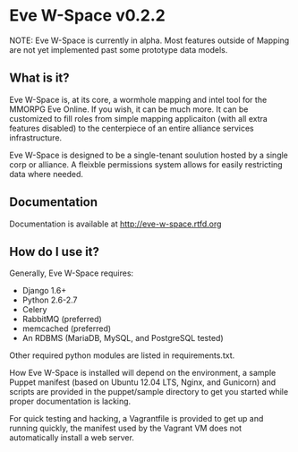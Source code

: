 Eve W-Space v0.2.2
===========

NOTE: Eve W-Space is currently in alpha. Most features outside of Mapping 
are not yet implemented past some prototype data models. 

What is it?
-----------
Eve W-Space is, at its core, a wormhole mapping and intel tool for the MMORPG 
Eve Online. If you wish, it can be much more. It can be customized to fill 
roles from simple mapping applicaiton (with all extra features disabled) to 
the centerpiece of an entire alliance services infrastructure.

Eve W-Space is designed to be a single-tenant soulution hosted by a single corp 
or alliance. A fleixble permissions system allows for easily restricting data 
where needed.

Documentation
-------------

Documentation is available at http://eve-w-space.rtfd.org

How do I use it?
----------------
Generally, Eve W-Space requires:

* Django 1.6+
* Python 2.6-2.7
* Celery
* RabbitMQ (preferred)
* memcached (preferred)
* An RDBMS (MariaDB, MySQL, and PostgreSQL tested)

Other required python modules are listed in requirements.txt.

How Eve W-Space is installed will depend on the environment, a sample Puppet 
manifest (based on Ubuntu 12.04 LTS, Nginx, and Gunicorn) and scripts are 
provided in the puppet/sample directory to get you started while proper 
documentation is lacking.

For quick testing and hacking, a Vagrantfile is provided to get up and running 
quickly, the manifest used by the Vagrant VM does not automatically install a web 
server.


